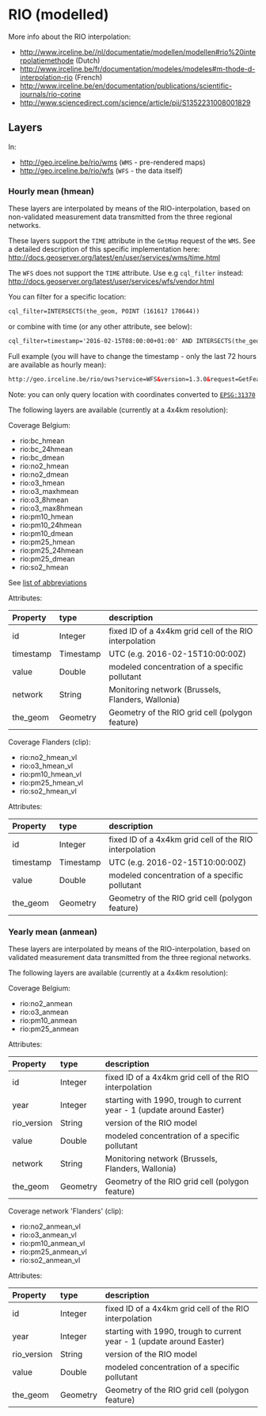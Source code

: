 # RIO (modelled)
More info about the RIO interpolation:
* http://www.irceline.be//nl/documentatie/modellen/modellen#rio%20interpolatiemethode (Dutch)
* http://www.irceline.be/fr/documentation/modeles/modeles#m-thode-d-interpolation-rio (French)
* http://www.irceline.be/en/documentation/publications/scientific-journals/rio-corine
* http://www.sciencedirect.com/science/article/pii/S1352231008001829

## Layers
In:
* http://geo.irceline.be/rio/wms (`WMS` - pre-rendered maps)
* http://geo.irceline.be/rio/wfs (`WFS` - the data itself)

### Hourly mean (hmean)
These layers are interpolated by means of the RIO-interpolation, based on non-validated measurement data transmitted from the three regional networks.

These layers support the `TIME` attribute in the `GetMap` request of the `WMS`. See a detailed description of this specific implementation here:
http://docs.geoserver.org/latest/en/user/services/wms/time.html

The `WFS` does not support the `TIME` attribute. Use e.g `cql_filter` instead:
http://docs.geoserver.org/latest/user/services/wfs/vendor.html

You can filter for a specific location:
```xml
cql_filter=INTERSECTS(the_geom, POINT (161617 170644))
```
or combine with time (or any other attribute, see below):
```xml
cql_filter=timestamp='2016-02-15T08:00:00+01:00' AND INTERSECTS(the_geom, POINT (161617 170644))
```
Full example (you will have to change the timestamp - only the last 72 hours are available as hourly mean):
```html
http://geo.irceline.be/rio/ows?service=WFS&version=1.3.0&request=GetFeature&typeName=rio:no2_hmean&cql_filter=timestamp=%272016-02-14T07:00:00%27%20AND%20INTERSECTS%28the_geom,%20POINT%20%28161617%20170644%29%29
```
Note: you can only query location with coordinates converted to [`EPSG:31370`](http://spatialreference.org/ref/epsg/belge-1972-belgian-lambert-72/)

The following layers are available (currently at a 4x4km resolution):

Coverage Belgium:
* rio:bc_hmean
* rio:bc_24hmean
* rio:bc_dmean
* rio:no2_hmean
* rio:no2_dmean
* rio:o3_hmean
* rio:o3_maxhmean
* rio:o3_8hmean
* rio:o3_max8hmean
* rio:pm10_hmean
* rio:pm10_24hmean
* rio:pm10_dmean
* rio:pm25_hmean
* rio:pm25_24hmean
* rio:pm25_dmean
* rio:so2_hmean

See [list of abbreviations](../readme.md#abbreviations)

Attributes:

| Property  | type      | description                                            |
|:----------|:----------|:-------------------------------------------------------|
| id        | Integer   | fixed ID of a 4x4km grid cell of the RIO interpolation |
| timestamp | Timestamp | UTC (e.g. 2016-02-15T10:00:00Z)                        |
| value     | Double    | modeled concentration of a specific pollutant          |
| network   | String    | Monitoring network (Brussels, Flanders, Wallonia)      |
| the_geom  | Geometry  | Geometry of the RIO grid cell (polygon feature)        |

Coverage Flanders (clip):
* rio:no2_hmean_vl
* rio:o3_hmean_vl
* rio:pm10_hmean_vl
* rio:pm25_hmean_vl
* rio:so2_hmean_vl

Attributes:

| Property  | type      | description                                            |
|:----------|:----------|:-------------------------------------------------------|
| id        | Integer   | fixed ID of a 4x4km grid cell of the RIO interpolation |
| timestamp | Timestamp | UTC (e.g. 2016-02-15T10:00:00Z)                        |
| value     | Double    | modeled concentration of a specific pollutant          |
| the_geom  | Geometry  | Geometry of the RIO grid cell (polygon feature)        |

### Yearly mean (anmean)
These layers are interpolated by means of the RIO-interpolation, based on validated measurement data transmitted from the three regional networks.

The following layers are available (currently at a 4x4km resolution):

Coverage Belgium:
* rio:no2_anmean
* rio:o3_anmean
* rio:pm10_anmean
* rio:pm25_anmean

Attributes:

| Property    | type     | description                                                           |
|:------------|:---------|:----------------------------------------------------------------------|
| id          | Integer  | fixed ID of a 4x4km grid cell of the RIO interpolation                |
| year        | Integer  | starting with 1990, trough to current year - 1 (update around Easter) |
| rio_version | String   | version of the RIO model                                              |
| value       | Double   | modeled concentration of a specific pollutant                         |
| network     | String   | Monitoring network (Brussels, Flanders, Wallonia)                     |
| the_geom    | Geometry | Geometry of the RIO grid cell (polygon feature)                       |

Coverage network 'Flanders' (clip):
* rio:no2_anmean_vl
* rio:o3_anmean_vl
* rio:pm10_anmean_vl
* rio:pm25_anmean_vl
* rio:so2_anmean_vl

Attributes:

| Property    | type     | description                                                           |
|:------------|:---------|:----------------------------------------------------------------------|
| id          | Integer  | fixed ID of a 4x4km grid cell of the RIO interpolation                |
| year        | Integer  | starting with 1990, trough to current year - 1 (update around Easter) |
| rio_version | String   | version of the RIO model                                              |
| value       | Double   | modeled concentration of a specific pollutant                         |
| the_geom    | Geometry | Geometry of the RIO grid cell (polygon feature)                       |
